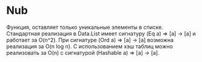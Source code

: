 Nub
===
Функция, оставляет только уникальные элементы в списке.
Стандартная реализация в Data.List имеет сигнатуру (Eq a) => [a] -> [a]
и работает за O(n^2).
При сигнатуре (Ord a) => [a] -> [a] возможна реализация за O(n log n).
С использованием хэш таблиц можно реализовать за O(n) с сигнатурой (Hashable a) => [a] -> [a].
